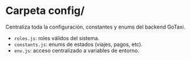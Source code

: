 # Carpeta config/

Centraliza toda la configuración, constantes y enums del backend GoTaxi.
- `roles.js`: roles válidos del sistema.
- `constants.js`: enums de estados (viajes, pagos, etc).
- `env.js`: acceso centralizado a variables de entorno.
